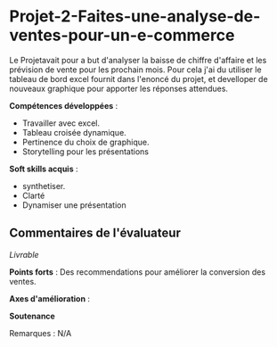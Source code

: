 # Projet-2-Faites-une-analyse-de-ventes-pour-un-e-commerce
Le Projetavait pour a but  d'analyser la baisse de chiffre d'affaire et les prévision de vente pour les prochain mois. Pour cela j'ai du utiliser le tableau de bord excel fournit  dans l'enoncé du projet, et develloper de nouveaux graphique pour apporter les réponses  attendues.

**Compétences développées** : 
- Travailler avec excel.
- Tableau croisée dynamique.
- Pertinence du choix de graphique.
- Storytelling pour les présentations

**Soft skills acquis** : 
- synthetiser.
- Clarté
- Dynamiser une présentation
##  Commentaires de l'évaluateur

*Livrable*

**Points forts** : 
Des recommendations pour améliorer la conversion des ventes.

**Axes d'amélioration** :

**Soutenance**

Remarques : N/A
